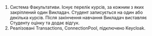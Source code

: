  1. Система Факультативи. Існує перелік курсів, за кожним з яких закріплений один Викладач. Студент записується на один або декілька курсів. Після закінчення навчання Викладач виставляє Студенту оцінку та додає відгук. 
 2. Реалізовані Transactions, ConnectionPool, підключено Keycloak.
